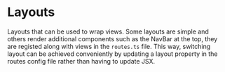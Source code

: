 # Layouts

Layouts that can be used to wrap views. Some layouts are simple and others render additional components such as the NavBar at the top, they are registed along with views in the `routes.ts` file. This way, switching layout can be achieved conveniently by updating a layout property in the routes config file rather than having to update JSX.
